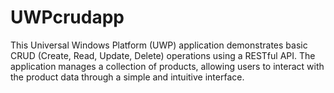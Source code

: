 # UWPcrudapp
This Universal Windows Platform (UWP) application demonstrates basic CRUD (Create, Read, Update, Delete) operations using a RESTful API. The application manages a collection of products, allowing users to interact with the product data through a simple and intuitive interface.
